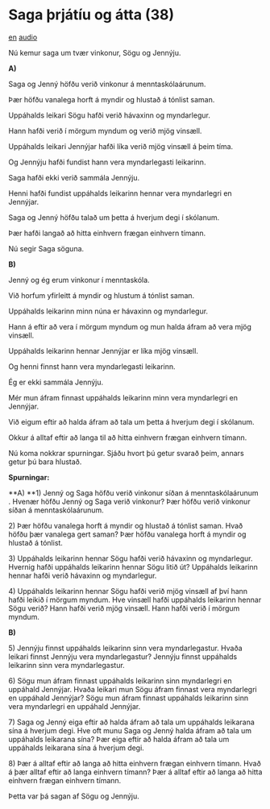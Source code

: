 # Saga þrjátíu og átta (38)

[en](../en/story_38.md)
[audio](../audio/story_38.mp3)

Nú kemur saga um tvær vinkonur, Sögu og Jennýju.

**A)**

Saga og Jenný höfðu verið vinkonur á menntaskólaárunum.

Þær höfðu vanalega horft á myndir og hlustað á tónlist saman.

Uppáhalds leikari Sögu hafði verið hávaxinn og myndarlegur.

Hann hafði verið í mörgum myndum og verið mjög vinsæll.

Uppáhalds leikari Jennýjar hafði líka verið mjög vinsæll á þeim tíma.

Og Jennýju hafði fundist hann vera myndarlegasti leikarinn.

Saga hafði ekki verið sammála Jennýju.

Henni hafði fundist uppáhalds leikarinn hennar vera myndarlegri en
Jennýjar.

Saga og Jenný höfðu talað um þetta á hverjum degi í skólanum.

Þær hafði langað að hitta einhvern frægan einhvern tímann.

Nú segir Saga söguna.

**B)**

Jenný og ég erum vinkonur í menntaskóla.

Við horfum yfirleitt á myndir og hlustum á tónlist saman.

Uppáhalds leikarinn minn núna er hávaxinn og myndarlegur.

Hann á eftir að vera í mörgum myndum og mun halda áfram að vera mjög
vinsæll.

Uppáhalds leikarinn hennar Jennýjar er líka mjög vinsæll.

Og henni finnst hann vera myndarlegasti leikarinn.

Ég er ekki sammála Jennýju.

Mér mun áfram finnast uppáhalds leikarinn minn vera myndarlegri en
Jennýjar.

Við eigum eftir að halda áfram að tala um þetta á hverjum degi í
skólanum.

Okkur á alltaf eftir að langa til að hitta einhvern frægan einhvern
tímann.

Nú koma nokkrar spurningar. Sjáðu hvort þú getur svarað þeim, annars
getur þú bara hlustað.

**Spurningar:**

**A)
**1) Jenný og Saga höfðu verið vinkonur síðan á menntaskólaárunum .
Hvenær höfðu Jenný og Saga verið vinkonur? Þær höfðu verið vinkonur
síðan á menntaskólaárunum.

2\) Þær höfðu vanalega horft á myndir og hlustað á tónlist saman. Hvað
höfðu þær vanalega gert saman? Þær höfðu vanalega horft á myndir og
hlustað á tónlist.

3\) Uppáhalds leikarinn hennar Sögu hafði verið hávaxinn og myndarlegur.
Hvernig hafði uppáhalds leikarinn hennar Sögu litið út? Uppáhalds
leikarinn hennar hafði verið hávaxinn og myndarlegur.

4\) Uppáhalds leikarinn hennar Sögu hafði verið mjög vinsæll af því hann
hafði leikið í mörgum myndum. Hve vinsæll hafði uppáhalds leikarinn
hennar Sögu verið? Hann hafði verið mjög vinsæll. Hann hafði verið í
mörgum myndum.

**B)**

5\) Jennýju finnst uppáhalds leikarinn sinn vera myndarlegastur. Hvaða
leikari finnst Jennýju vera myndarlegastur? Jennýju finnst uppáhalds
leikarinn sinn vera myndarlegastur.

6\) Sögu mun áfram finnast uppáhalds leikarinn sinn myndarlegri en
uppáhald Jennýjar. Hvaða leikari mun Sögu áfram finnast vera myndarlegri
en uppáhald Jennýjar? Sögu mun áfram finnast uppáhalds leikarinn sinn
vera myndarlegri en uppáhald Jennýjar.

7\) Saga og Jenný eiga eftir að halda áfram að tala um uppáhalds
leikarana sína á hverjum degi. Hve oft munu Saga og Jenný halda áfram að
tala um uppáhalds leikarana sína? Þær eiga eftir að halda áfram að tala
um uppáhalds leikarana sína á hverjum degi.

8\) Þær á alltaf eftir að langa að hitta einhvern frægan einhvern
tímann. Hvað á þær alltaf eftir að langa einhvern tímann? Þær á alltaf
eftir að langa að hitta einhvern frægan einhvern tímann.

Þetta var þá sagan af Sögu og Jennýju.
